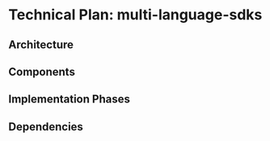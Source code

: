 # Technical Plan: multi-language-sdks

## Architecture
<!-- Describe the technical architecture -->

## Components
<!-- List the components needed -->

## Implementation Phases
<!-- Describe implementation phases -->

## Dependencies
<!-- List technical dependencies -->
